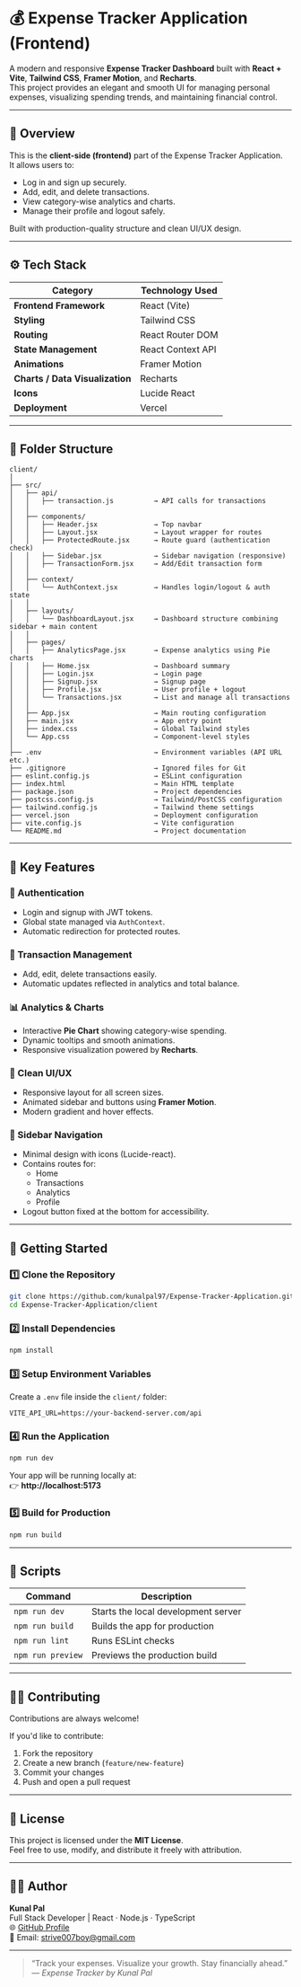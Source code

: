 # 💰 Expense Tracker Application (Frontend)

A modern and responsive **Expense Tracker Dashboard** built with **React + Vite**, **Tailwind CSS**, **Framer Motion**, and **Recharts**.  
This project provides an elegant and smooth UI for managing personal expenses, visualizing spending trends, and maintaining financial control.

---

## 🧾 Overview

This is the **client-side (frontend)** part of the Expense Tracker Application.  
It allows users to:
- Log in and sign up securely.
- Add, edit, and delete transactions.
- View category-wise analytics and charts.
- Manage their profile and logout safely.

Built with production-quality structure and clean UI/UX design.

---

## ⚙️ Tech Stack

| Category | Technology Used |
|-----------|-----------------|
| **Frontend Framework** | React (Vite) |
| **Styling** | Tailwind CSS |
| **Routing** | React Router DOM |
| **State Management** | React Context API |
| **Animations** | Framer Motion |
| **Charts / Data Visualization** | Recharts |
| **Icons** | Lucide React |
| **Deployment** | Vercel |

---

## 📁 Folder Structure

```
client/
│
├── src/
│   ├── api/
│   │   ├── transaction.js          → API calls for transactions
│   │
│   ├── components/
│   │   ├── Header.jsx              → Top navbar
│   │   ├── Layout.jsx              → Layout wrapper for routes
│   │   ├── ProtectedRoute.jsx      → Route guard (authentication check)
│   │   ├── Sidebar.jsx             → Sidebar navigation (responsive)
│   │   ├── TransactionForm.jsx     → Add/Edit transaction form
│   │
│   ├── context/
│   │   └── AuthContext.jsx         → Handles login/logout & auth state
│   │
│   ├── layouts/
│   │   └── DashboardLayout.jsx     → Dashboard structure combining sidebar + main content
│   │
│   ├── pages/
│   │   ├── AnalyticsPage.jsx       → Expense analytics using Pie charts
│   │   ├── Home.jsx                → Dashboard summary
│   │   ├── Login.jsx               → Login page
│   │   ├── Signup.jsx              → Signup page
│   │   ├── Profile.jsx             → User profile + logout
│   │   └── Transactions.jsx        → List and manage all transactions
│   │
│   ├── App.jsx                     → Main routing configuration
│   ├── main.jsx                    → App entry point
│   ├── index.css                   → Global Tailwind styles
│   └── App.css                     → Component-level styles
│
├── .env                            → Environment variables (API URL etc.)
├── .gitignore                      → Ignored files for Git
├── eslint.config.js                → ESLint configuration
├── index.html                      → Main HTML template
├── package.json                    → Project dependencies
├── postcss.config.js               → Tailwind/PostCSS configuration
├── tailwind.config.js              → Tailwind theme settings
├── vercel.json                     → Deployment configuration
├── vite.config.js                  → Vite configuration
└── README.md                       → Project documentation
```

---

## 🧠 Key Features

### 🔐 Authentication
- Login and signup with JWT tokens.
- Global state managed via `AuthContext`.
- Automatic redirection for protected routes.

### 🧾 Transaction Management
- Add, edit, delete transactions easily.
- Automatic updates reflected in analytics and total balance.

### 📊 Analytics & Charts
- Interactive **Pie Chart** showing category-wise spending.
- Dynamic tooltips and smooth animations.
- Responsive visualization powered by **Recharts**.

### 🎨 Clean UI/UX
- Responsive layout for all screen sizes.
- Animated sidebar and buttons using **Framer Motion**.
- Modern gradient and hover effects.

### 🧭 Sidebar Navigation
- Minimal design with icons (Lucide-react).
- Contains routes for:
  - Home
  - Transactions
  - Analytics
  - Profile
- Logout button fixed at the bottom for accessibility.

---

## 🚀 Getting Started

### 1️⃣ Clone the Repository
```bash
git clone https://github.com/kunalpal97/Expense-Tracker-Application.git
cd Expense-Tracker-Application/client
```

### 2️⃣ Install Dependencies
```bash
npm install
```

### 3️⃣ Setup Environment Variables
Create a `.env` file inside the `client/` folder:
```
VITE_API_URL=https://your-backend-server.com/api
```

### 4️⃣ Run the Application
```bash
npm run dev
```
Your app will be running locally at:  
👉 **http://localhost:5173**

### 5️⃣ Build for Production
```bash
npm run build
```

---

## 🧰 Scripts

| Command | Description |
|----------|-------------|
| `npm run dev` | Starts the local development server |
| `npm run build` | Builds the app for production |
| `npm run lint` | Runs ESLint checks |
| `npm run preview` | Previews the production build |

---

## 🧑‍💻 Contributing

Contributions are always welcome!  

If you'd like to contribute:
1. Fork the repository  
2. Create a new branch (`feature/new-feature`)  
3. Commit your changes  
4. Push and open a pull request  

---

## 🧾 License

This project is licensed under the **MIT License**.  
Feel free to use, modify, and distribute it freely with attribution.

---

## 👨‍💻 Author

**Kunal Pal**  
Full Stack Developer | React · Node.js · TypeScript  
🌐 [GitHub Profile](https://github.com/kunalpal97)  
📧 Email: strive007boy@gmail.com  

---

> “Track your expenses. Visualize your growth. Stay financially ahead.”  
> — *Expense Tracker by Kunal Pal*
